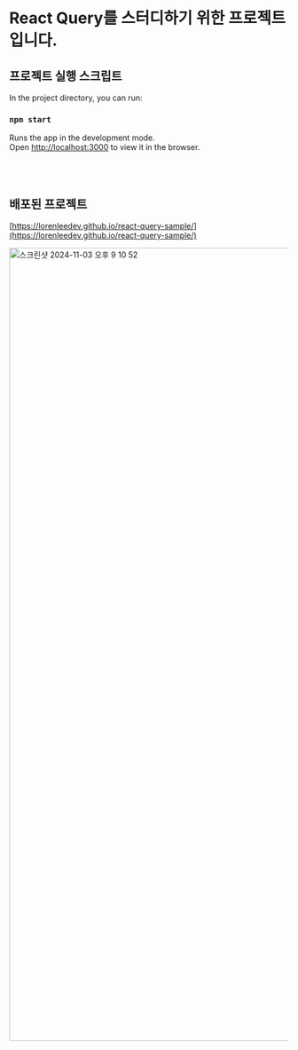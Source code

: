 #  React Query를 스터디하기 위한 프로젝트입니다.

## 프로젝트 실행 스크립트

In the project directory, you can run:

### `npm start`

Runs the app in the development mode.\
Open [http://localhost:3000](http://localhost:3000) to view it in the browser.

<br/><br/>
## 배포된 프로젝트
[https://lorenleedev.github.io/react-query-sample/](https://lorenleedev.github.io/react-query-sample/)

<img width="1430" alt="스크린샷 2024-11-03 오후 9 10 52" src="https://github.com/user-attachments/assets/e54e71c0-a8fd-4822-9ab8-c6154910fa23">
